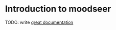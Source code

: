 # Introduction to moodseer

TODO: write [great documentation](http://jacobian.org/writing/great-documentation/what-to-write/)
